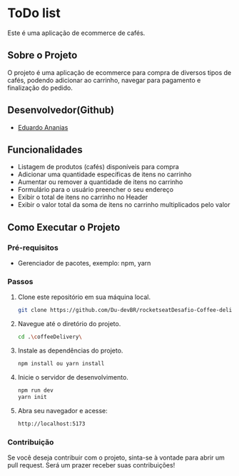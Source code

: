 # ToDo list

Este é uma aplicação de ecommerce de cafés.

## Sobre o Projeto

O projeto é uma aplicação de ecommerce para compra de diversos tipos de cafés, podendo adicionar ao carrinho, navegar para pagamento e finalização do pedido.

## Desenvolvedor(Github)

- [Eduardo Ananias](https://github.com/Du-devBR)

## Funcionalidades

- Listagem de produtos (cafés) disponíveis para compra
- Adicionar uma quantidade específicas de itens no carrinho
- Aumentar ou remover a quantidade de itens no carrinho
- Formulário para o usuário preencher o seu endereço
- Exibir o total de itens no carrinho no Header
- Exibir o valor total da soma de itens no carrinho multiplicados pelo valor

## Como Executar o Projeto

### Pré-requisitos

- Gerenciador de pacotes, exemplo: npm, yarn

### Passos

1. Clone este repositório em sua máquina local.

   ```bash
   git clone https://github.com/Du-devBR/rocketseatDesafio-Coffee-delivery.git
2. Navegue até o diretório do projeto.
    ```bash
    cd .\coffeeDelivery\
3. Instale as dependências do projeto.
    ```bash
    npm install ou yarn install
4. Inicie o servidor de desenvolvimento.
    ```bash
    npm run dev
    yarn init
5. Abra seu navegador e acesse:
    ```bash
    http://localhost:5173

### Contribuição
Se você deseja contribuir com o projeto, sinta-se à vontade para abrir um pull request. Será um prazer receber suas contribuições!

